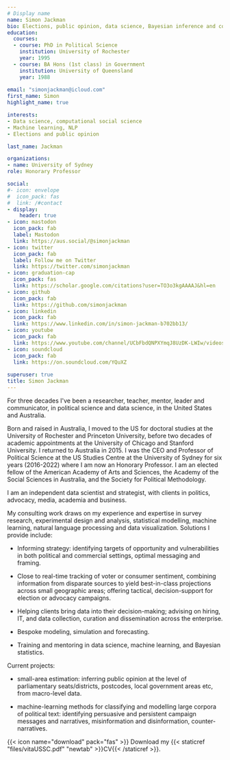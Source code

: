 ```yaml
---
# Display name
name: Simon Jackman
bio: Elections, public opinion, data science, Bayesian inference and computation, data viz.
education:
  courses:
  - course: PhD in Political Science
    institution: University of Rochester
    year: 1995
  - course: BA Hons (1st class) in Government
    institution: University of Queensland
    year: 1988
    
email: "simonjackman@icloud.com"
first_name: Simon
highlight_name: true

interests:
- Data science, computational social science
- Machine learning, NLP
- Elections and public opinion

last_name: Jackman

organizations:
- name: University of Sydney
role: Honorary Professor

social:
#- icon: envelope
#  icon_pack: fas
#  link: /#contact
- display:
    header: true
- icon: mastodon
  icon_pack: fab
  label: Mastodon
  link: https://aus.social/@simonjackman
- icon: twitter
  icon_pack: fab
  label: Follow me on Twitter
  link: https://twitter.com/simonjackman
- icon: graduation-cap
  icon_pack: fas
  link: https://scholar.google.com/citations?user=TO3o3kgAAAAJ&hl=en
- icon: github
  icon_pack: fab
  link: https://github.com/simonjackman
- icon: linkedin
  icon_pack: fab
  link: https://www.linkedin.com/in/simon-jackman-b702bb13/
- icon: youtube
  icon_pack: fab
  link: https://www.youtube.com/channel/UCbFbdQNPXYmqJ8UzDK-LWIw/videos
- icon: soundcloud
  icon_pack: fab
  link: https://on.soundcloud.com/YQuXZ
  
superuser: true
title: Simon Jackman
---
```


For three decades I've been a researcher, teacher, mentor, leader and communicator, in political science and data science, in the United States and Australia.  

Born and raised in Australia, I moved to the US for doctoral studies at the University of Rochester and Princeton University, before two decades of academic appointments at the University of Chicago and Stanford University.  I returned to Australia in 2015. I was the CEO and Professor of Political Science at the US Studies Centre at the University of Sydney for six years (2016-2022) where I am now an Honorary Professor.  I am an elected fellow of the American Academy of Arts and Sciences, the Academy of the Social Sciences in Australia, and the Society for Political Methodology. 

I am an independent data scientist and strategist, with clients in politics, advocacy, media, academia and business.

My consulting work draws on my experience and expertise in survey research, experimental design and analysis, statistical modelling, machine learning, natural language processing and data visualization.  Solutions I provide include:

- Informing strategy: identifying targets of opportunity and vulnerabilities in both political and commercial settings, optimal messaging and framing.   

- Close to real-time tracking of voter or consumer sentiment, combining information from disparate sources to yield best-in-class projections across small geographic areas; offering tactical, decision-support for election or advocacy campaigns.

- Helping clients bring data into their decision-making; advising on hiring, IT, and data collection, curation and dissemination across the enterprise.

- Bespoke modeling, simulation and forecasting.

- Training and mentoring in data science, machine learning, and Bayesian statistics.

Current projects:

- small-area estimation: inferring public opinion at the level of parliamentary seats/districts, postcodes, local government areas etc, from macro-level data.

- machine-learning methods for classifying and modelling large corpora of political text: identifying persuasive and persistent campaign messages and narratives, misinformation and disinformation, counter-narratives.


{{< icon name="download" pack="fas" >}} Download my {{< staticref "files/vitaUSSC.pdf" "newtab" >}}CV{{< /staticref >}}.
